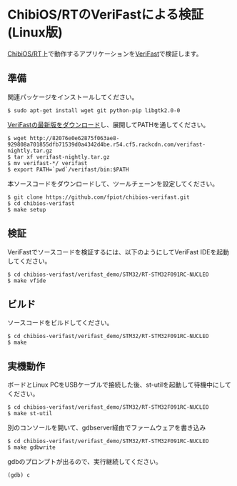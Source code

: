 # ChibiOS/RTのVeriFastによる検証 (Linux版)

[ChibiOS/RT](http://www.chibios.org/)上で動作するアプリケーションを[VeriFast](https://people.cs.kuleuven.be/~bart.jacobs/verifast/)で検証します。

## 準備

関連パッケージをインストールしてください。

```
$ sudo apt-get install wget git python-pip libgtk2.0-0
```

[VeriFastの最新版をダウンロード](https://github.com/verifast/verifast#binaries)し、展開してPATHを通してください。

```
$ wget http://82076e0e62875f063ae8-929808a701855dfb71539d0a4342d4be.r54.cf5.rackcdn.com/verifast-nightly.tar.gz
$ tar xf verifast-nightly.tar.gz
$ mv verifast-*/ verifast
$ export PATH=`pwd`/verifast/bin:$PATH
```

本ソースコードをダウンロードして、ツールチェーンを設定してください。

```
$ git clone https://github.com/fpiot/chibios-verifast.git
$ cd chibios-verifast
$ make setup
```

## 検証

VeriFastでソースコードを検証するには、以下のようにしてVeriFast IDEを起動してください。

```
$ cd chibios-verifast/verifast_demo/STM32/RT-STM32F091RC-NUCLEO
$ make vfide
```

## ビルド

ソースコードをビルドしてください。

```
$ cd chibios-verifast/verifast_demo/STM32/RT-STM32F091RC-NUCLEO
$ make
```

## 実機動作

ボードとLinux PCをUSBケーブルで接続した後、st-utilを起動して待機中にしてください。

```
$ cd chibios-verifast/verifast_demo/STM32/RT-STM32F091RC-NUCLEO
$ make st-util
```

別のコンソールを開いて、gdbserver経由でファームウェアを書き込み

```
$ cd chibios-verifast/verifast_demo/STM32/RT-STM32F091RC-NUCLEO
$ make gdbwrite
```

gdbのプロンプトが出るので、実行継続してください。

```
(gdb) c
```
